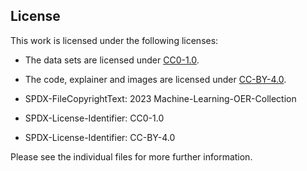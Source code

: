 <!--
SPDX-FileCopyrightText: 2023 Machine-Learning-OER-Collection
SPDX-License-Identifier: CC-BY-4.0
-->

## License

This work is licensed under the following licenses:
- The data sets are licensed under [CC0-1.0](/Machine-Learning-OER-Basics-main/LICENSES/CC0-1.0.txt).
- The code, explainer and images are licensed under [CC-BY-4.0](/Machine-Learning-OER-Basics-main/LICENSES/CC-BY-4.0.txt).

- SPDX-FileCopyrightText: 2023 Machine-Learning-OER-Collection
- SPDX-License-Identifier: CC0-1.0
- SPDX-License-Identifier: CC-BY-4.0

Please see the individual files for more further information.